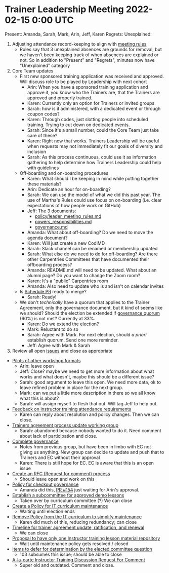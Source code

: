 # Trainer Leadership Meeting 2022-02-15 0:00 UTC

Present: Amanda, Sarah, Mark, Arin, Jeff, Karen
Regrets:
Unexplained:

1. Adjusting attendance record-keeping to align with [meeting rules](https://github.com/carpentries/trainers/blob/main/policy/leader_meeting_rules.md)
    - Rules say that 3 unexplained absences are grounds for removal, but we 
    haven't been keeping track of when absences are explained or not. So in 
    addition to "Present" and "Regrets", minutes now have "Unexplained" 
    category
2. Core Team updates
    - First new sponsored training application was received and approved. Will 
    discuss role to be played by Leadership with next cohort
        - Arin: When you have a sponsored training application and approve it, 
        you know who the Trainers are, that the Trainers are approved and 
        properly trained. 
        - Karen: Currently only an option for Trainers or invited groups
        - Sarah: how is it administered, with a dedicated event or through 
        coupon codes?
        - Karen: Through codes, just slotting people into scheduled training. 
        Trying to cut down on dedicated events.
        - Sarah: Since it's a small number, could the Core Team just take care 
        of these?
        - Karen: Right now that works. Trainers Leadership will be useful when 
        requests may not immediately fit our goals of diversity and inclusion
        - Sarah: As this process continuous, could use it as information 
        gathering to help determine how Trainers Leadership could help with 
        guidelines 
    - Off-boarding and on-boarding procedures
        - Karen: What should I be keeping in mind while putting together 
        these materials?
        - Arin: Dedicate an hour for on-boarding?
        - Sarah: We can use the model of what we did this past year. The use of 
        Martha's Rules could use focus on on-boarding (i.e. clear expectations 
          of how people work on GitHub)
        - Jeff: The 3 documents:
            - [policy/leader_meeting_rules.md](https://github.com/carpentries/trainers/blob/main/policy/leader_meeting_rules.md)
            - [powers_responsibilities.md](https://github.com/carpentries/trainers/blob/main/powers_responsibilities.md)
            - [governance.md](https://github.com/carpentries/trainers/blob/main/governance.md)
        - Amanda: What about off-boarding? Do we need to move the agenda 
        document?
        - Karen: Will just create a new CodiMD
        - Sarah: Slack channel can be renamed or membership updated
        - Sarah: What else do we need to do for off-boarding? Are there other 
        Carpentries Committees that have documented their offboarding process?
        - Amanda: README.md will need to be updated. What about an alumni page? 
        Do you want to change the Zoom room?
        - Karen: It's a "public" Carpentries room
        - Amanda: Also need to update who is and isn't on calendar invites
    - Is [Schedule PR](https://github.com/carpentries/trainers/pull/155) ready 
    to merge?
        - Sarah: Ready!
    - We don't *technically* have a quorum that applies to the Trainer 
    Agreement, only the governance document, but it kind of seems like we 
    should? Should the election be extended if 
    [governance quorum](https://github.com/carpentries/trainers/blob/main/governance.md) 
    (60%) is not met? Currently at 33%.
        - Karen: Do we extend the election?
        - Mark: Reluctant to do so
        - Sarah: Agree with Mark. For next election, should *a priori* 
        establish quorum. Send one more reminder.
        - Jeff: Agree with Mark & Sarah
3. Review all open [issues](https://github.com/carpentries/trainers/issues) and 
close as appropriate
- [Pilots of other workshop formats](https://github.com/carpentries/trainers/issues/127)
    - Arin: leave open
    - Jeff: Close? maybe we need to get more information about what works and 
    what doesn't, maybe this should be a different issue?
    - Sarah: good argument to leave this open. We need more data, ok to leave 
    refined problem in place for the next group.
    - Mark: can we put a little more description in there so we all know what 
    this is about?
    - Sarah: will assign myself to flesh that out. Will tag Jeff to help out.
- [Feedback on instructor training attendance requirements](https://github.com/carpentries/trainers/issues/123)
    - Karen can reply about resolution and policy changes. Then we can close.
- [Trainers agreement process update working group](https://github.com/carpentries/trainers/issues/106)
    - Sarah: abandoned because nobody wanted to do it. Need comment about lack 
    of participation and close. 
- [Complete governance](https://github.com/carpentries/trainers/issues/103)
    - Notes from previous group, but have been in limbo with EC not giving us 
    anything. New group can decide to update and push that to Trainers and EC 
    without their approval 
    - Karen: There is still hope for EC. EC is aware that this is an open issue
- [Create an RFC (Request for comment) process](https://github.com/carpentries/trainers/issues/101)
    - Should leave open and work on this
- [Policy for checkout governance](https://github.com/carpentries/trainers/issues/84)
    - Amanda did this, [PR #154](https://github.com/carpentries/trainers/pull/154) 
    just waiting for Arin's approval.
- [Establish a subcommittee for approved demo lessons](https://github.com/carpentries/trainers/issues/83)
    - Taken over by curriculum committee (?) We can close
- [Create a Policy for IT curriculum maintenance](https://github.com/carpentries/trainers/issues/82)
    - Waiting until election ends
- [Remove Policy from the IT curriculum to simplify maintenance](https://github.com/carpentries/trainers/issues/78)
    - Karen did much of this, reducing redundancy; can close
- [Timeline for trainer agreement update, ratification, and renewal](https://github.com/carpentries/trainers/issues/77)
    - We can close
- [Proposal to have only one Instructor training lesson material repository](https://github.com/carpentries/trainers/issues/73)
    - Wait until maintenance policy gets resolved / closed
- [Items to defer for determination by the elected committee question](https://github.com/carpentries/trainers/issues/50)
    - 103 subsumes this issue; should be able to close
- [A-la-carte Instructor Training Discussion Request For Comment](https://github.com/carpentries/trainers/issues/37)
    - Super old and outdated. Comment and close.
